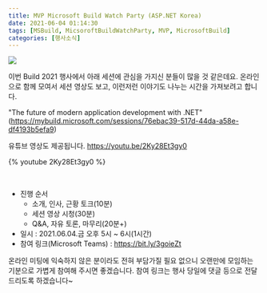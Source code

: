 ```yaml
---
title: MVP Microsoft Build Watch Party (ASP.NET Korea)
date: 2021-06-04 01:14:30
tags: [MSBuild, MicsoroftBuildWatchParty, MVP, MicrosoftBuild]
categories: [행사소식]
---
```


![](/images/microsoft-build-watch-party-2021/01.png)

이번 Build 2021 행사에서 아래 세션에 관심을 가지신 분들이 많을 것 같은데요.
온라인으로 함께 모여서 세션 영상도 보고, 이런저런 이야기도 나누는 시간을 가져보려고 합니다.

"The future of modern application development with .NET"
(https://mybuild.microsoft.com/sessions/76ebac39-517d-44da-a58e-df4193b5efa9)

유튜브 영상도 제공됩니다.
https://youtu.be/2Ky28Et3gy0

{% youtube 2Ky28Et3gy0 %}

<br>

- 진행 순서
  - 소개, 인사, 근황 토크(10분)
  - 세션 영상 시청(30분)
  - Q&A, 자유 토론, 마무리(20분+)
- 일시 : 2021.06.04.금 오후 5시 ~ 6시(1시간)
- 참여 링크(Microsoft Teams) : https://bit.ly/3goieZt

온라인 미팅에 익숙하지 않은 분이라도 전혀 부담가질 필요 없으니 오랜만에 모임하는 기분으로 가볍게 참여해 주시면 좋겠습니다. 참여 링크는 행사 당일에 댓글 등으로 전달드리도록 하겠습니다~
